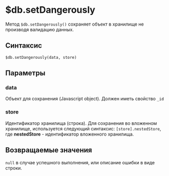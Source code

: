 # $db.setDangerously

Метод `$db.setDangerously()` сохраняет объект в хранилище не производя валидацию данных.

## Синтаксис

```
$db.setDangerously(data, store)
```

## Параметры

### data
Объект для сохранения (Javascript object).  Должен иметь свойство `_id`

### store
Идентификатор хранилища (строка). Для сохранения во вложенном хранилище, используется следующий синтаксис: `[store].nestedStore`,
где **nestedStore** - идентификатор вложенного хранилища.

## Возвращаемые значения
`null` в случае успешного выполнения, или описание ошибки в виде строки.